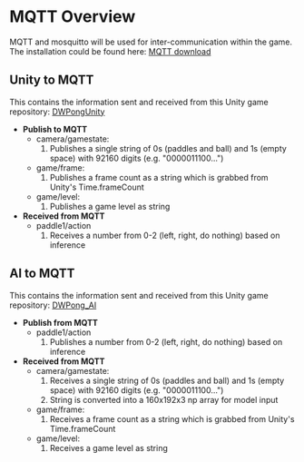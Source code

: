 # MQTT Overview

 MQTT and mosquitto will be used for inter-communication within the game. The installation could be found here: [MQTT download](https://mosquitto.org/download/)

## Unity to MQTT
This contains the information sent and received from this Unity game repository: [DWPongUnity](https://github.com/dangnicholas/DWPongUnity)

  - **Publish to MQTT**
     - camera/gamestate: 
        1. Publishes a single string of 0s (paddles and ball) and 1s (empty space) with 92160 digits (e.g. "0000011100...")
     - game/frame:
        1. Publishes a frame count as a string which is grabbed from Unity's Time.frameCount
     - game/level:
        1. Publishes a game level as string
  - **Received from MQTT**
     - paddle1/action
        1. Receives a number from 0-2 (left, right, do nothing) based on inference


## AI to MQTT
This contains the information sent and received from this Unity game repository: [DWPong_AI](https://github.com/dangnicholas/DWPong_AI)

  - **Publish from MQTT**
     - paddle1/action
        1. Publishes a number from 0-2 (left, right, do nothing) based on inference
  - **Received from MQTT**
     - camera/gamestate: 
        1. Receives a single string of 0s (paddles and ball) and 1s (empty space) with 92160 digits (e.g. "0000011100...")
        2. String is converted into a 160x192x3 np array for model input
     - game/frame:
        1. Receives a frame count as a string which is grabbed from Unity's Time.frameCount
     - game/level:
        1. Receives a game level as string
